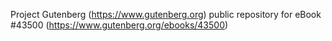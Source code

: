 Project Gutenberg (https://www.gutenberg.org) public repository for eBook #43500 (https://www.gutenberg.org/ebooks/43500)
